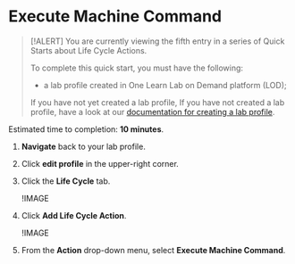 # Execute Machine Command

> [!ALERT] You are currently viewing the fifth entry in a series of Quick Starts about Life Cycle Actions.
>
> To complete this quick start, you must have the following:
> * a lab profile created in One Learn Lab on Demand platform (LOD);
> 
> If you have not yet created a lab profile, If you have not created a lab profile, have a look at our [documentation for creating a lab profile](URL).

Estimated time to completion: **10 minutes**.

1. **Navigate** back to your lab profile.

1. Click **edit profile** in the upper-right corner.

1. Click the **Life Cycle** tab.

    !IMAGE[](\docs\lod\images\life-cycle-tab.png)

1. Click **Add Life Cycle Action**.

    !IMAGE[](\docs\lod\images\add-life-cycle-action.png)

1. From the **Action** drop-down menu, select **Execute Machine Command**.
